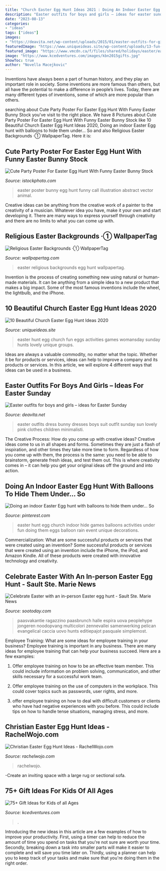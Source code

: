 ```yaml
---
title: "Church Easter Egg Hunt Ideas 2021 : Doing An Indoor Easter Egg Hunt With Balloons To Hide Them Under... So"
description: "Easter outfits for boys and girls – ideas for easter sunday"
date: "2023-08-13"
categories:
- "ideas"
tags: ["ideas"]
images:
- "https://deavita.net/wp-content/uploads/2015/01/easter-outfits-for-girls-white-pink-dress-bunnys.jpg"
featuredImage: "https://www.uniqueideas.site/wp-content/uploads/13-fun-easter-egg-hunt-ideas-for-kids-easter-sunday-activities.jpg"
featured_image: "https://www.vmcdn.ca/f/files/shared/holidays/easter/easter-eggs-adobestock_317661161.jpeg;w=960"
image: "https://www.kcedventures.com/images/kbn2015gifts.jpg"
ShowToc: true
author: "Novella Macejkovic"
---
```



Inventions have always been a part of human history, and they play an important role in society. Some inventions are more famous than others, but all have the potential to make a difference in people’s lives. Today, there are many different types of inventions, some of which are more popular than others.

	

		
searching about Cute Party Poster For Easter Egg Hunt With Funny Easter Bunny Stock you've visit to the right place. We have 8 Pictures about Cute Party Poster For Easter Egg Hunt With Funny Easter Bunny Stock like 10 Beautiful Church Easter Egg Hunt Ideas 2020, Doing an indoor Easter Egg hunt with balloons to hide them under... So and also Religious Easter Backgrounds ·① WallpaperTag. Here it is:
		
    
## Cute Party Poster For Easter Egg Hunt With Funny Easter Bunny Stock

<img loading=lazy src="https://media.istockphoto.com/vectors/cute-party-poster-for-easter-egg-hunt-with-funny-easter-bunny-vector-id923230814?k=6&amp;m=923230814&amp;s=170667a&amp;w=0&amp;h=GaDb-DUwHwLeS_BJ_yWb8crqjroq25fX0Mulm-AQFKw=" onerror="this.onerror=null;this.src='https://tse3.mm.bing.net/th?id=OIP.CPJKqza9PAIptaai7GOYpwAAAA&amp;pid=15.1';" alt="Cute Party Poster For Easter Egg Hunt With Funny Easter Bunny Stock">

_Source: istockphoto.com_

>easter poster bunny egg hunt funny call illustration abstract vector animal. 

	

Creative ideas can be anything from the creative work of a painter to the creativity of a musician. Whatever idea you have, make it your own and start developing it. There are many ways to express yourself through creativity and there are no limits to what you can come up with.

    
## Religious Easter Backgrounds ·① WallpaperTag

<img loading=lazy src="https://wallpapertag.com/wallpaper/full/e/d/d/477204-religious-easter-backgrounds-2880x1800-for-phone.jpg" onerror="this.onerror=null;this.src='https://tse2.mm.bing.net/th?id=OIP.50FXanFuv8I-zdkYJoo0qQHaEo&amp;pid=15.1';" alt="Religious Easter Backgrounds ·① WallpaperTag">

_Source: wallpapertag.com_

>easter religious backgrounds egg hunt wallpapertag. 

	

Invention is the process of creating something new using natural or human-made materials. It can be anything from a simple idea to a new product that makes a big impact. Some of the most famous inventions include the wheel, the lightbulb, and the iPhone.

    
## 10 Beautiful Church Easter Egg Hunt Ideas 2020

<img loading=lazy src="https://www.uniqueideas.site/wp-content/uploads/13-fun-easter-egg-hunt-ideas-for-kids-easter-sunday-activities.jpg" onerror="this.onerror=null;this.src='https://tse3.mm.bing.net/th?id=OIP.RwV8JjsIjIcr3nlswFEoRgHaL-&amp;pid=15.1';" alt="10 Beautiful Church Easter Egg Hunt Ideas 2020">

_Source: uniqueideas.site_

>easter hunt egg church fun eggs activities games womansday sunday hunts lovely unique groups. 

	

Ideas are always a valuable commodity, no matter what the topic. Whether it be for products or services, ideas can help to improve a company and its products or services. In this article, we will explore 4 different ways that ideas can be used in a business.

    
## Easter Outfits For Boys And Girls – Ideas For Easter Sunday

<img loading=lazy src="https://deavita.net/wp-content/uploads/2015/01/easter-outfits-for-girls-white-pink-dress-bunnys.jpg" onerror="this.onerror=null;this.src='https://tse3.mm.bing.net/th?id=OIP.owcnmOZgtlncF4avMjt1rgHaLH&amp;pid=15.1';" alt="Easter outfits for boys and girls – ideas for Easter Sunday">

_Source: deavita.net_

>easter outfits dress bunny dresses boys suit outfit sunday sun lovely pink clothes children minimalisti. 

	

The Creative Process: How do you come up with creative ideas?
Creative ideas come to us in all shapes and forms. Sometimes they are just a flash of inspiration, and other times they take more time to form. Regardless of how you come up with them, the process is the same: you need to be able to brainstorm, generate fresh ideas, and test them out. This is where creativity comes in – it can help you get your original ideas off the ground and into action.

    
## Doing An Indoor Easter Egg Hunt With Balloons To Hide Them Under... So

<img loading=lazy src="https://i.pinimg.com/originals/31/0f/d0/310fd05413401e1a870ee7e588592bd0.jpg" onerror="this.onerror=null;this.src='https://tse2.mm.bing.net/th?id=OIP.FTK9HWlCCNX8RvPs7vmjSAHaFh&amp;pid=15.1';" alt="Doing an indoor Easter Egg hunt with balloons to hide them under... So">

_Source: pinterest.com_

>easter hunt egg church indoor hide games balloons activities under fun doing them eggs balloon rain event unique decorations. 

	

Commercialization: What are some successful products or services that were created using an invention?
Some successful products or services that were created using an invention include the iPhone, the iPod, and Amazon Kindle. All of these products were created with innovative technology and creativity.

    
## Celebrate Easter With An In-person Easter Egg Hunt - Sault Ste. Marie News

<img loading=lazy src="https://www.vmcdn.ca/f/files/shared/holidays/easter/easter-eggs-adobestock_317661161.jpeg;w=960" onerror="this.onerror=null;this.src='https://tse2.mm.bing.net/th?id=OIP.cBG9ZGcFVOz2qzbAOzhjYQHaE8&amp;pid=15.1';" alt="Celebrate Easter with an in-person Easter egg hunt - Sault Ste. Marie News">

_Source: sootoday.com_

>paasvakantie ragazzino paasbrunch halle espira uova peoplehype jongeren noodopvang multicolori zennevallei samenwerking pelican evangelical caccia uovo hunts editiepajot pasquale simplemost. 

	

Employee Training: What are some ideas for employee training in your business?
Employee training is important in any business. There are many ideas for employee training that can help your business succeed. Here are a few examples:
1. Offer employee training on how to be an effective team member. This could include information on problem solving, communication, and other skills necessary for a successful work team.

2. Offer employee training on the use of computers in the workplace. This could cover topics such as passwords, user rights, and more.

3. offer employee training on how to deal with difficult customers or clients who have had negative experiences with you before. This could include tips on how to handle tense situations, managing stress, and more.

    
## Christian Easter Egg Hunt Ideas - RachelWojo.com

<img loading=lazy src="http://rachelwojo.com/wp-content/uploads/2015/03/easter-egg-ideas-pinterest.jpg" onerror="this.onerror=null;this.src='https://tse1.mm.bing.net/th?id=OIP.TVf6lIZILRx9pD5mwyiV8gHaLH&amp;pid=15.1';" alt="Christian Easter Egg Hunt Ideas - RachelWojo.com">

_Source: rachelwojo.com_

>rachelwojo. 

	

-Create an inviting space with a large rug or sectional sofa.

    
## 75+ Gift Ideas For Kids Of All Ages

<img loading=lazy src="https://www.kcedventures.com/images/kbn2015gifts.jpg" onerror="this.onerror=null;this.src='https://tse4.mm.bing.net/th?id=OIP._J2Ps-4vl93KRGWUMdGEHgHaLH&amp;pid=15.1';" alt="75+ Gift Ideas for Kids of all Ages">

_Source: kcedventures.com_

>. 

	

Introducing the new ideas in this article are a few examples of how to improve your productivity. First, using a timer can help to reduce the amount of time you spend on tasks that you're not sure are worth your time. Secondly, breaking down a task into smaller parts will make it easier to complete and will save you time later on. Thirdly, using a planner can help you to keep track of your tasks and make sure that you're doing them in the right order.

